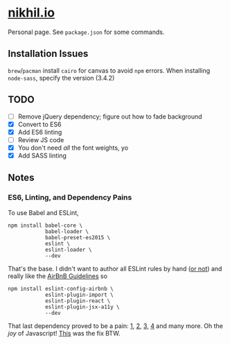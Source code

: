[nikhil.io](https://nikhil.io)
==============================

Personal page. See `package.json` for some commands.

Installation Issues
-------------------

`brew`/`pacman` install `cairo` for canvas to avoid `npm` errors. When installing `node-sass`, specify the version (3.4.2)

TODO
----

* [ ] Remove jQuery dependency; figure out how to fade background
* [X] Convert to ES6
* [X] Add ES6 linting
* [ ] Review JS code
* [X] You don't need _all_ the font weights, yo
* [X] Add SASS linting

Notes
-----

### ES6, Linting, and Dependency Pains

To use Babel and ESLint,

    npm install babel-core \
                babel-loader \
                babel-preset-es2015 \
                eslint \
                eslint-loader \
                --dev

That's the base. I didn't want to author all ESLint rules by hand ([or not](http://rapilabs.github.io/eslintrc-generator)) and really like the [AirBnB Guidelines](https://github.com/airbnb/javascript) so

    npm install eslint-config-airbnb \
                eslint-plugin-import \
                eslint-plugin-react \
                eslint-plugin-jsx-a11y \
                --dev

That last dependency proved to be a pain: [1](https://github.com/verekia/js-stack-from-scratch/issues/81), [2](https://github.com/evcohen/eslint-plugin-jsx-a11y/issues/116), [3](https://github.com/eslint/eslint/issues/7338), [4](https://github.com/eslint/eslint/issues/6843) and many more. Oh the _joy_ of Javascript! [This](https://github.com/verekia/js-stack-from-scratch/issues/81#issuecomment-259158481) was the fix BTW.
